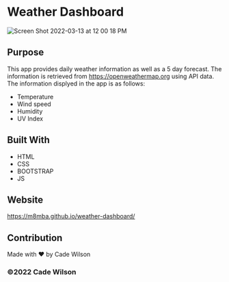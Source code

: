 # Weather Dashboard

![Screen Shot 2022-03-13 at 12 00 18 PM](https://user-images.githubusercontent.com/97080366/158072856-26f02779-91f2-4ee9-bbc4-7b269aebd2f2.png)

## Purpose

This app provides daily weather information as well as a 5 day forecast.
The information is retrieved from https://openweathermap.org using API data.
The information displyed in the app is as follows:

  - Temperature
  - Wind speed
  - Humidity
  - UV Index


## Built With
* HTML
* CSS
* BOOTSTRAP
* JS

## Website

https://m8mba.github.io/weather-dashboard/

## Contribution
Made with ❤️ by Cade Wilson

### ©️2022 Cade Wilson
